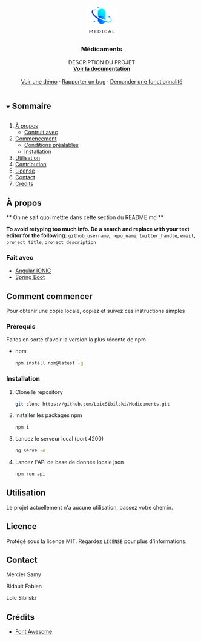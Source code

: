 <!--
*** Thanks for checking out the Best-README-Template. If you have a suggestion
*** that would make this better, please fork the repo and create a pull request
*** or simply open an issue with the tag "enhancement".
*** Thanks again! Now go create something AMAZING! :D
***
***
***
*** To avoid retyping too much info. Do a search and replace for the following:
*** github_username, repo_name, twitter_handle, email, project_title, project_description
-->



<!-- PROJECT SHIELDS -->
<!--
*** I'm using markdown "reference style" links for readability.
*** Reference links are enclosed in brackets [ ] instead of parentheses ( ).
*** See the bottom of this document for the declaration of the reference variables
*** for contributors-url, forks-url, etc. This is an optional, concise syntax you may use.
*** https://www.markdownguide.org/basic-syntax/#reference-style-links
-->

<!-- PROJECT LOGO -->
<br />
<p align="center">
  <a href="https://github.com/LoicSibilski/Medicaments">
    <img src="images/Logo.PNG" alt="Logo" width="80" height="80">
  </a>

  <h3 align="center">Médicaments</h3>

  <p align="center">
    DESCRIPTION DU PROJET
    <br />
    <a href="https://github.com/LoicSibilski/Medicaments"><strong>Voir la documentation</strong></a>
    <br />
    <br />
    <a href="https://github.com/LoicSibilski/Medicaments">Voir une démo</a>
    ·
    <a href="https://github.com/LoicSibilski/Medicaments/issues">Rapporter un bug</a>
    ·
    <a href="https://github.com/LoicSibilski/Medicaments/issues">Demander une fonctionnalité</a>
  </p>
</p>



<!-- TABLE OF CONTENTS -->
<details open="open">
  <summary><h2 style="display: inline-block">Sommaire</h2></summary>
  <ol>
    <li>
      <a href="#about-the-project">À propos</a>
      <ul>
        <li><a href="#built-with">Contruit avec</a></li>
      </ul>
    </li>
    <li>
      <a href="#getting-started">Commencement</a>
      <ul>
        <li><a href="#prerequisites">Conditions préalables</a></li>
        <li><a href="#installation">Installation</a></li>
      </ul>
    </li>
    <li><a href="#usage">Utilisation</a></li>
    <li><a href="#contributing">Contribution</a></li>
    <li><a href="#license">License</a></li>
    <li><a href="#contact">Contact</a></li>
    <li><a href="#acknowledgements">Credits</a></li>
  </ol>
</details>



<!-- ABOUT THE PROJECT -->
## À propos

** On ne sait quoi mettre dans cette section du README.md **

**To avoid retyping too much info. Do a search and replace with your text editor for the following:**
`github_username`, `repo_name`, `twitter_handle`, `email`, `project_title`, `project_description`


### Fait avec

* [Angular IONIC](https://ionicframework.com/)
* [Spring Boot](https://spring.io/)



<!-- GETTING STARTED -->
## Comment commencer

Pour obtenir une copie locale, copiez et suivez ces instructions simples

### Prérequis

Faites en sorte d'avoir la version la plus récente de npm
* npm
  ```sh
  npm install npm@latest -g
  ```

### Installation

1. Clone le repository
   ```sh
   git clone https://github.com/LoicSibilski/Medicaments.git
   ```
2. Installer les packages npm 
   ```sh
   npm i
   ```
3. Lancez le serveur local (port 4200)
   ```sh
   ng serve -o
   ```
4. Lancez l'API de base de donnée locale json
   ```sh
   npm run api
   ```   


<!-- USAGE EXAMPLES -->
## Utilisation

Le projet actuellement n'a aucune utilisation, passez votre chemin.

<!-- _For more examples, please refer to the [Documentation](https://example.com)_ -->




<!-- LICENCE -->
## Licence

Protégé sous la licence MIT. Regardez `LICENSE` pour plus d'informations.



<!-- CONTACT -->
## Contact

Mercier Samy

Bidault Fabien

Loïc Sibilski 



<!-- CREDITS -->
## Crédits

* [Font Awesome](https://fontawesome.com)
